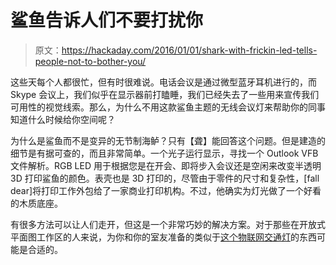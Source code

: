 # 鲨鱼告诉人们不要打扰你

> 原文：<https://hackaday.com/2016/01/01/shark-with-frickin-led-tells-people-not-to-bother-you/>

这些天每个人都很忙，但有时很难说。电话会议是通过微型蓝牙耳机进行的，而 Skype 会议上，我们似乎在显示器前打瞌睡，我们已经失去了一些用来宣传我们可用性的视觉线索。那么，为什么不用这款鲨鱼主题的无线会议灯来帮助你的同事知道什么时候给你空间呢？

为什么是鲨鱼而不是变异的无节制海鲈？只有【聋】能回答这个问题。但是建造的细节是有据可查的，而且非常简单。一个光子运行显示，寻找一个 Outlook VFB 文件解析。RGB LED 用于根据您是在开会、即将步入会议还是空闲来改变半透明 3D 打印鲨鱼的颜色。表壳也是 3D 打印的，尽管由于零件的尺寸和复杂性，[fall dear]将打印工作外包给了一家商业打印机构。不过，他确实为灯光做了一个好看的木质底座。

有很多方法可以让人们走开，但这是一个非常巧妙的解决方案。对于那些在开放式平面图工作区的人来说，为你和你的室友准备的类似于[这个物联网交通灯](http://hackaday.com/2014/05/14/green-light-go-red-light-come-back-later/)的东西可能是合适的。